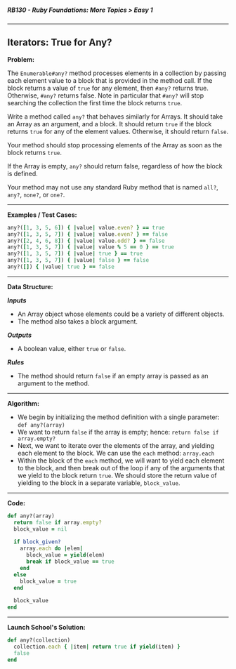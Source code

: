##### RB130 - Ruby Foundations: More Topics > Easy 1

---

## Iterators: True for Any?

**Problem:**  

The `Enumerable#any?` method processes elements in a collection by passing each element value to a block that is provided in the method call. If the block returns a value of `true` for any element, then `#any?` returns true. Otherwise, `#any?` returns false. Note in particular that `#any?` will stop searching the collection the first time the block returns `true`.  

Write a method called `any?` that behaves similarly for Arrays. It should take an Array as an argument, and a block. It should return `true` if the block returns `true` for any of the element values. Otherwise, it should return `false`.  

Your method should stop processing elements of the Array as soon as the block returns `true`.  

If the Array is empty, `any?` should return false, regardless of how the block is defined.  

Your method may not use any standard Ruby method that is named `all?`, `any?`, `none?`, or `one?`.  

----

**Examples / Test Cases:**  

```ruby
any?([1, 3, 5, 6]) { |value| value.even? } == true
any?([1, 3, 5, 7]) { |value| value.even? } == false
any?([2, 4, 6, 8]) { |value| value.odd? } == false
any?([1, 3, 5, 7]) { |value| value % 5 == 0 } == true
any?([1, 3, 5, 7]) { |value| true } == true
any?([1, 3, 5, 7]) { |value| false } == false
any?([]) { |value| true } == false
```

---

**Data Structure:**  

**_Inputs_**

* An Array object whose elements could be a variety of different objects.
* The method also takes a block argument.

**_Outputs_**

* A boolean value, either `true` or `false`.

**_Rules_**

* The method should return `false` if an empty array is passed as an argument to the method.

---

**Algorithm:**  

* We begin by initializing the method definition with a single parameter: `def any?(array)`
* We want to return `false` if the array is empty; hence: `return false if array.empty?`
* Next, we want to iterate over the elements of the array, and yielding each element to the block. We can use the `each` method: `array.each`
* Within the block of the `each` method, we will want to yield each element to the block, and then break out of the loop if any of the arguments that we yield to the block return `true`. We should store the return value of yielding to the block in a separate variable, `block_value`.

---

**Code:**

```ruby
def any?(array)
  return false if array.empty?
  block_value = nil
  
  if block_given?
    array.each do |elem|
      block_value = yield(elem)
      break if block_value == true
    end
  else
    block_value = true
  end
  
  block_value
end
```

---

**Launch School's Solution:**  

```ruby
def any?(collection)
  collection.each { |item| return true if yield(item) }
  false
end
```

